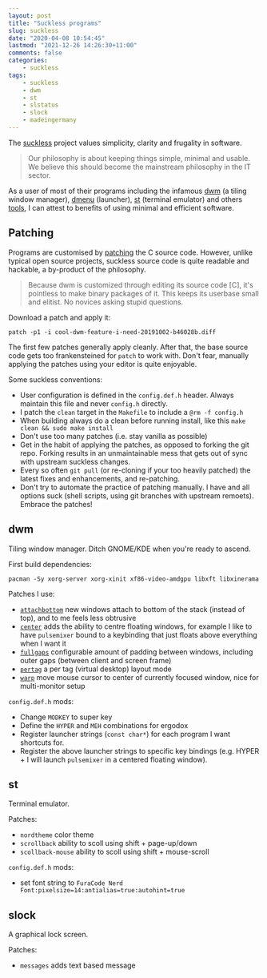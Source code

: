```yaml
---
layout: post
title: "Suckless programs"
slug: suckless
date: "2020-04-08 10:54:45"
lastmod: "2021-12-26 14:26:30+11:00"
comments: false
categories:
    - suckless
tags:
    - suckless
    - dwm
    - st
    - slstatus
    - slock
    - madeingermany
---
```


The [suckless](https://suckless.org/) project values simplicity, clarity and frugality in software.

> Our philosophy is about keeping things simple, minimal and usable. We believe this should become the mainstream philosophy in the IT sector.

As a user of most of their programs including the infamous [dwm](https://dwm.suckless.org/) (a tiling window manager), [dmenu](https://tools.suckless.org/dmenu/) (launcher), [st](https://st.suckless.org/) (terminal emulator) and others [tools](https://tools.suckless.org/), I can attest to benefits of using minimal and efficient software.

## Patching

Programs are customised by [patching](https://dwm.suckless.org/patches/) the C source code. However, unlike typical open source projects, suckless source code is quite readable and hackable, a by-product of the philosophy.

> Because dwm is customized through editing its source code [C], it's pointless to make binary packages of it. This keeps its userbase small and elitist. No novices asking stupid questions.

Download a patch and apply it:

    patch -p1 -i cool-dwm-feature-i-need-20191002-b46028b.diff

The first few patches generally apply cleanly. After that, the base source code gets too frankensteined for `patch` to work with. Don't fear, manually applying the patches using your editor is quite enjoyable.

Some suckless conventions:

-   User configuration is defined in the `config.def.h` header. Always maintain this file and never `config.h` directly.
-   I patch the `clean` target in the `Makefile` to include a `@rm -f config.h`
-   When building always do a clean before running install, like this `make clean && sudo make install`
-   Don't use too many patches (i.e. stay vanilla as possible)
-   Get in the habit of applying the patches, as opposed to forking the git repo. Forking results in an unmaintainable mess that gets out of sync with upstream suckless changes.
-   Every so often `git pull` (or re-cloning if your too heavily patched) the latest fixes and enhancements, and re-patching.
- Don't try to automate the practice of patching manually. I have and all options suck (shell scripts, using git branches with upstream remoets). Embrace the patches!

## dwm

Tiling window manager. Ditch GNOME/KDE when you're ready to ascend.

First build dependencies:

```
pacman -Sy xorg-server xorg-xinit xf86-video-amdgpu libxft libxinerama
```

Patches I use:

-   [`attachbottom`](https://dwm.suckless.org/patches/attachbottom/) new windows attach to bottom of the stack (instead of top), and to me feels less obtrusive
-   [`center`](https://dwm.suckless.org/patches/center/) adds the ability to centre floating windows, for example I like to have `pulsemixer` bound to a keybinding that just floats above everything when I want it
-   [`fullgaps`](https://dwm.suckless.org/patches/fullgaps/) configurable amount of padding between windows, including outer gaps (between client and screen frame)
-   [`pertag`](https://dwm.suckless.org/patches/pertag/) a per tag (virtual desktop) layout mode
-   [`warp`](https://dwm.suckless.org/patches/warp/) move mouse cursor to center of currently focused window, nice for multi-monitor setup

`config.def.h` mods:

-   Change `MODKEY` to super key
-   Define the `HYPER` and `MEH` combinations for ergodox
-   Register launcher strings (`const char*`) for each program I want shortcuts for.
-   Register the above launcher strings to specific key bindings (e.g. HYPER + I will launch `pulsemixer` in a centered floating window).

## st

Terminal emulator.

Patches:

-   `nordtheme` color theme
-   `scrollback` ability to scoll using shift + page-up/down
-   `scollback-mouse` ability to scoll using shift + mouse-scroll

`config.def.h` mods:

-   set font string to `FuraCode Nerd Font:pixelsize=14:antialias=true:autohint=true`

## slock

A graphical lock screen.

Patches:

-   `messages` adds text based message
